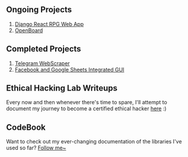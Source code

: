 ## Ongoing Projects
1. [Django React RPG Web App](https://www.notion.so/7899c611276a41289fcd75024fab8454?v=ad3994e193ce432e96998a2c30598843)
2. [OpenBoard](https://www.notion.so/5d42dafce9344f4c99055b4b7ca850f0?v=deb2a21dd928475d84fac9b577ea2abf)

## Completed Projects
1. [Telegram WebScraper](https://www.notion.so/README-md-f182189145724c5591bf6b7fd7ea7eec)
2. [Facebook and Google Sheets Integrated GUI](https://www.notion.so/README-md-6a82e439a1a440a2864def9b42de2fe9)


## Ethical Hacking Lab Writeups
Every now and then whenever there's time to spare, I'll attempt to document my journey to become a certified ethical hacker [here](https://www.notion.so/4a460c2719024daa96310959c620b256?v=3d5e99ef77c046808072b9df896a1f51) :)

## CodeBook
Want to check out my ever-changing documentation of the libraries I've used so far? [Follow me~](https://www.notion.so/c44d701e289f4ffa94ba161e9bc52416?v=10d5eb042cb64495b919d73c78707ea4)
